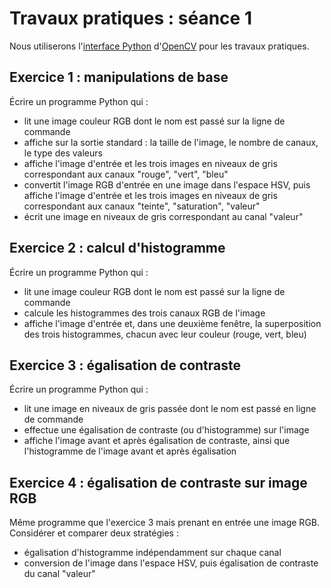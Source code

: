 # Travaux pratiques : séance 1

Nous utiliserons l'[interface Python](https://docs.opencv.org/master/d0/de3/tutorial_py_intro.html) d'[OpenCV](https://opencv.org/) pour les travaux pratiques.

## Exercice 1 : manipulations de base


Écrire un programme Python qui :

- lit une image couleur RGB dont le nom est passé sur la ligne de commande
- affiche sur la sortie standard : la taille de l'image, le nombre de canaux, le type des valeurs
- affiche l'image d'entrée et les trois images en niveaux de gris correspondant aux canaux "rouge", "vert", "bleu"
- convertit l'image RGB d'entrée en une image dans l'espace HSV, puis affiche l'image d'entrée et les trois images en niveaux de gris correspondant aux canaux "teinte", "saturation", "valeur"
- écrit une image en niveaux de gris correspondant au canal "valeur"

## Exercice 2 : calcul d'histogramme

Écrire un programme Python qui :

- lit une image couleur RGB dont le nom est passé sur la ligne de commande
- calcule les histogrammes des trois canaux RGB de l'image
- affiche l'image d'entrée et, dans une deuxième fenêtre, la superposition des trois histogrammes, chacun avec leur couleur (rouge, vert, bleu)

## Exercice 3 : égalisation de contraste

Écrire un programme Python qui :

- lit une image en niveaux de gris passée dont le nom est passé en ligne de commande
- effectue une égalisation de contraste (ou d'histogramme) sur l'image
- affiche l'image avant et après égalisation de contraste, ainsi que l'histogramme de l'image avant et après égalisation

## Exercice 4 : égalisation de contraste sur image RGB

Même programme que l'exercice 3 mais prenant en entrée une image RGB.
Considérer et comparer deux stratégies :
- égalisation d'histogramme indépendamment sur chaque canal
- conversion de l'image dans l'espace HSV, puis égalisation de contraste du canal "valeur"

